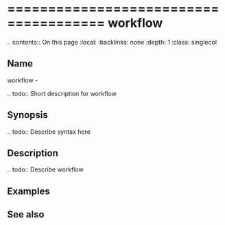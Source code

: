 

======================================
workflow
======================================

.. contents:: On this page
    :local:
    :backlinks: none
    :depth: 1
    :class: singlecol

Name
----
workflow - 

.. todo::
    Short description for workflow

Synopsis
--------
.. todo::
   Describe syntax here

Description
-----------
.. todo::
    Describe workflow

Examples
--------

See also
--------

